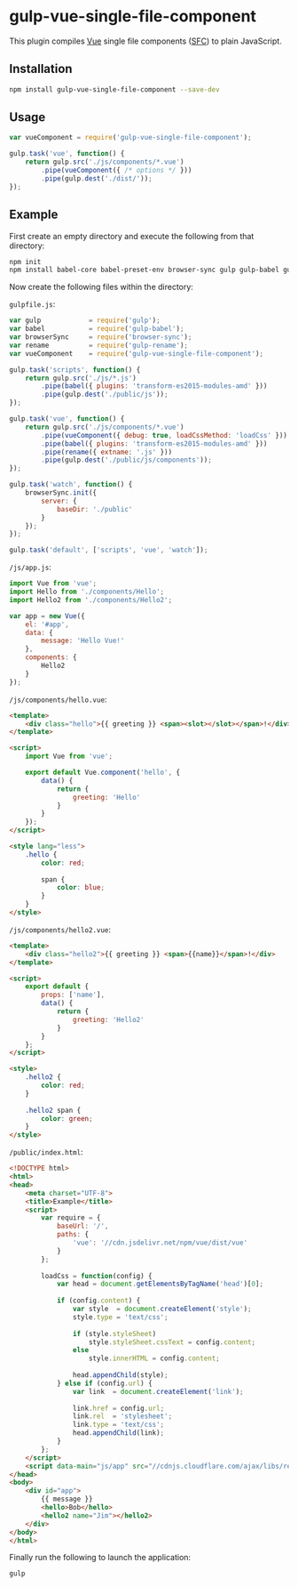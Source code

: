 # gulp-vue-single-file-component

This plugin compiles [Vue](https://vuejs.org/) single file components ([SFC](https://vuejs.org/v2/guide/single-file-components.html)) to plain JavaScript.

## Installation

```bash
npm install gulp-vue-single-file-component --save-dev
```

## Usage

```javascript
var vueComponent = require('gulp-vue-single-file-component');

gulp.task('vue', function() {
    return gulp.src('./js/components/*.vue')
        .pipe(vueComponent({ /* options */ }))
        .pipe(gulp.dest('./dist/'));
});
```

## Example

First create an empty directory and execute the following from that directory:

```bash
npm init
npm install babel-core babel-preset-env browser-sync gulp gulp-babel gulp-rename gulp-vue-single-file-component --save-dev
```

Now create the following files within the directory:

`gulpfile.js`:

```javascript
var gulp            = require('gulp');
var babel           = require('gulp-babel');
var browserSync     = require('browser-sync');
var rename          = require('gulp-rename');
var vueComponent    = require('gulp-vue-single-file-component');

gulp.task('scripts', function() {
    return gulp.src('./js/*.js')
        .pipe(babel({ plugins: 'transform-es2015-modules-amd' }))
        .pipe(gulp.dest('./public/js'));
});

gulp.task('vue', function() {
    return gulp.src('./js/components/*.vue')
        .pipe(vueComponent({ debug: true, loadCssMethod: 'loadCss' }))
        .pipe(babel({ plugins: 'transform-es2015-modules-amd' }))
        .pipe(rename({ extname: '.js' }))
        .pipe(gulp.dest('./public/js/components'));
});

gulp.task('watch', function() {
    browserSync.init({
        server: {
            baseDir: './public'
        }
    });
});

gulp.task('default', ['scripts', 'vue', 'watch']);
```

`/js/app.js`:

```javascript
import Vue from 'vue';
import Hello from './components/Hello';
import Hello2 from './components/Hello2';

var app = new Vue({
    el: '#app',
    data: {
        message: 'Hello Vue!'
    },
    components: {
        Hello2
    }
});
```

`/js/components/hello.vue`:

```html
<template>
    <div class="hello">{{ greeting }} <span><slot></slot></span>!</div>
</template>

<script>
    import Vue from 'vue';

    export default Vue.component('hello', {
        data() {
            return {
                greeting: 'Hello'
            }
        }
    });
</script>

<style lang="less">
    .hello {
        color: red;
        
        span {
            color: blue;
        }
    }
</style>
```

`/js/components/hello2.vue`:

```html
<template>
    <div class="hello2">{{ greeting }} <span>{{name}}</span>!</div>
</template>

<script>
    export default {
        props: ['name'],
        data() {
            return {
                greeting: 'Hello2'
            }
        }
    };
</script>

<style>
    .hello2 {
        color: red;
    }
        
    .hello2 span {
        color: green;
    }
</style>
```

`/public/index.html`:

```html
<!DOCTYPE html>
<html>
<head>
    <meta charset="UTF-8">
    <title>Example</title>
    <script>
        var require = {
            baseUrl: '/',
            paths: {
                'vue': '//cdn.jsdelivr.net/npm/vue/dist/vue'
            }
        };
        
        loadCss = function(config) {
            var head = document.getElementsByTagName('head')[0];
         
            if (config.content) {
                var style  = document.createElement('style');
                style.type = 'text/css';
                
                if (style.styleSheet)
                    style.styleSheet.cssText = config.content;
                else
                    style.innerHTML = config.content;
         
                head.appendChild(style);
            } else if (config.url) {
                var link  = document.createElement('link');
         
                link.href = config.url;
                link.rel  = 'stylesheet';
                link.type = 'text/css';
                head.appendChild(link);
            }
        };
    </script>
    <script data-main="js/app" src="//cdnjs.cloudflare.com/ajax/libs/require.js/2.3.5/require.js"></script>
</head>
<body>
    <div id="app">
        {{ message }}
        <hello>Bob</hello>
        <hello2 name="Jim"></hello2>
    </div>
</body>
</html>
```

Finally run the following to launch the application:

```bash
gulp
```